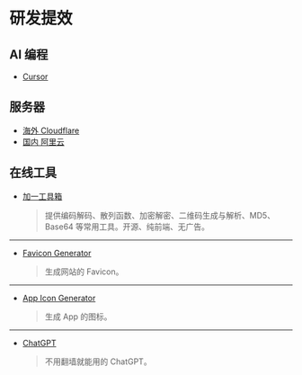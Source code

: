 # 研发提效

## AI 编程

- [Cursor](https://www.cursor.com/)

## 服务器

- [海外 Cloudflare](https://www.cloudflare.com/)
- [国内 阿里云](https://www.aliyun.com/)

## 在线工具

- [加一工具箱](https://oonne.com)

  > 提供编码解码、散列函数、加密解密、二维码生成与解析、MD5、Base64 等常用工具。开源、纯前端、无广告。

---

- [Favicon Generator](https://realfavicongenerator.net/)

  > 生成网站的 Favicon。

---

- [App Icon Generator](https://www.appicon.co/#app-icon)

  > 生成 App 的图标。

---

- [ChatGPT](https://chat13.aichatos.xyz)

  > 不用翻墙就能用的 ChatGPT。
